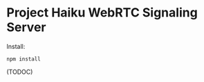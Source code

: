 Project Haiku WebRTC Signaling Server
=====================================

Install: 
```
npm install
```

(TODOC)
